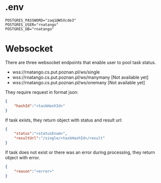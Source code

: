 # .env
```
POSTGRES_PASSWORD="zaq1@WSXcde3"
POSTGRES_USER="rnatango"
POSTGRES_DB="rnatango"

```
# Websocket

There are three websocket endpoints that enable user to pool task status.
* wss://rnatango.cs.put.poznan.pl/ws/single
* wss://rnatango.cs.put.poznan.pl/ws/manymany [Not available yet]
* wss://rnatango.cs.put.poznan.pl/ws/onemany [Not available yet]

They require request in format json:
```json
{
    "hashId":"<taskHashId>"
}
```

If task exists, they return object with status and result url:
```json
{
    "status":"<statusEnum>",
    "resultUrl":"/single/<taskHashId>/result"
}
```

If task does not exist or there was an error during processing, they return object with error.
```json
{
    "reason":"<error>"
}
```